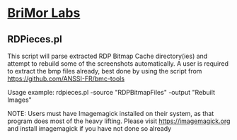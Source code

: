 # [BriMor Labs](https://www.brimorlabs.com)

## RDPieces.pl

This script will parse extracted RDP Bitmap Cache directory(ies) and attempt to rebuild some of the screenshots automatically. A user is required to extract the bmp files already, best done by using the script from https://github.com/ANSSI-FR/bmc-tools

Usage example:
rdpieces.pl -source "RDPBitmapFiles" -output "Rebuilt Images"

NOTE: Users must have Imagemagick installed on their system, as that program does most of the heavy lifting. Please visit https://imagemagick.org and install imagemagick if you have not done so already
